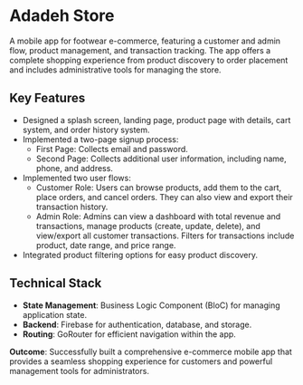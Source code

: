 # Adadeh Store

A mobile app for footwear e-commerce, featuring a customer and admin flow,
product management, and transaction tracking. The app offers a complete shopping
experience from product discovery to order placement and includes administrative tools for
managing the store.

## Key Features

- Designed a splash screen, landing page, product page with details, cart system, and
order history system.
- Implemented a two-page signup process:
  - First Page: Collects email and password.
  - Second Page: Collects additional user information, including name, phone,
and address.
- Implemented two user flows:
  - Customer Role: Users can browse products, add them to the cart, place
orders, and cancel orders. They can also view and export their transaction
history.
  - Admin Role: Admins can view a dashboard with total revenue and
transactions, manage products (create, update, delete), and view/export all
customer transactions. Filters for transactions include product, date range,
and price range.
- Integrated product filtering options for easy product discovery.

## Technical Stack

- **State Management**: Business Logic Component (BloC) for managing application
state.
- **Backend**:  Firebase for authentication, database, and storage.
- **Routing**: GoRouter for efficient navigation within the app.

**Outcome**: Successfully built a comprehensive e-commerce mobile app that provides a
seamless shopping experience for customers and powerful management tools for
administrators.
